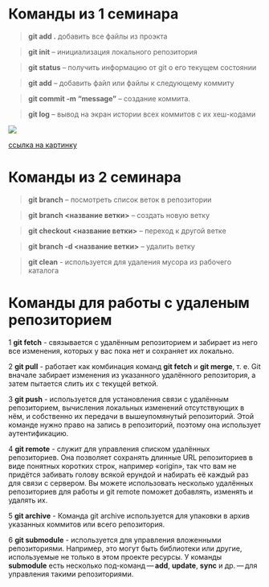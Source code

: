 # Команды из 1 семинара

> **git add .** добавить все файлы из проэкта

> **git init** – инициализация локального репозитория

> **git status** – получить информацию от git о его текущем состоянии

> **git add** – добавить файл или файлы к следующему коммиту

> **git commit -m “message”** – создание коммита.

> **git log** – вывод на экран истории всех коммитов с их хеш-кодами

![](markdown.jpg)

[ссылка на картинку](https://www.google.com)

# Команды из 2 семинара

> **git branch** – посмотреть список веток в репозитории

> **git branch <название ветки>** – создать новую ветку

> **git checkout <название ветки>** – переход к другой ветке

> **git branch -d <название ветки>** – удалить ветку

> **git clean** - используется для удаления мусора из рабочего каталога

# Команды для работы с удаленым репозиторием

1 **git fetch** - связывается с удалённым репозиторием и забирает из него все изменения, которых у вас пока нет и сохраняет их локально.

2 **git pull** - работает как комбинация команд **git fetch** и **git merge**, т. е. Git вначале забирает изменения из указанного удалённого репозитория, а затем пытается слить их с текущей веткой.

3 **git push** - используется для установления связи с удалённым репозиторием, вычисления локальных изменений отсутствующих в нём, и собственно их передачи в вышеупомянутый репозиторий. Этой команде нужно право на запись в репозиторий, поэтому она использует аутентификацию.

4 **git remote** - служит для управления списком удалённых репозиториев. Она позволяет сохранять длинные URL репозиториев в виде понятных коротких строк, например «origin», так что вам не придётся забивать голову всякой ерундой и набирать её каждый раз для связи с сервером. Вы можете использовать несколько удалённых репозиториев для работы и git remote поможет добавлять, изменять и удалять их.

5 **git archive** - Команда git archive используется для упаковки в архив указанных коммитов или всего репозитория.

6 **git submodule** - используется для управления вложенными репозиториями. Например, это могут быть библиотеки или другие, используемые не только в этом проекте ресурсы. У команды **submodule** есть несколько под-команд — **add**, **update**, **sync** и др. — для управления такими репозиториями.